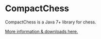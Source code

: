 # CompactChess

CompactChess is a Java 7+ library for chess.

[More information & downloads here.](https://hell.sh/CompactChess)
